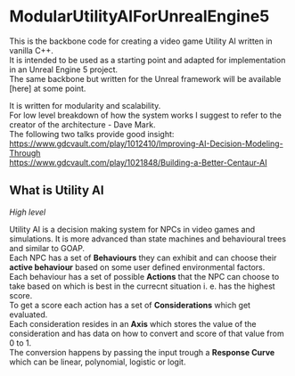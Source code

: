 # ModularUtilityAIForUnrealEngine5

This is the backbone code for creating a video game Utility AI written in vanilla C++.  
It is intended to be used as a starting point and adapted for implementation in an Unreal Engine 5 project.  
The same backbone but written for the Unreal framework will be available [here] at some point.  

It is written for modularity and scalability.  
For low level breakdown of how the system works I suggest to refer to the creator of the architecture - Dave Mark.  
The following two talks provide good insight:  
https://www.gdcvault.com/play/1012410/Improving-AI-Decision-Modeling-Through  
https://www.gdcvault.com/play/1021848/Building-a-Better-Centaur-AI  

## What is Utility AI
*High level*  

Utility AI is a decision making system for NPCs in video games and simulations. It is more advanced than state machines and behavioural trees and similar to GOAP.  
Each NPC has a set of **Behaviours** they can exhibit and can choose their **active behaviour** based on some user defined environmental factors.  
Each behaviour has a set of possible **Actions** that the NPC can choose to take based on which is best in the currecnt situation i. e. has the highest score.  
To get a score each action has a set of **Considerations** which get evaluated.  
Each consideration resides in an **Axis** which stores the value of the consideration and has data on how to convert and score of that value from 0 to 1.  
The conversion happens by passing the input trough a **Response Curve** which can be linear, polynomial, logistic or logit.
